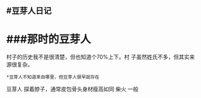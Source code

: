 #豆芽人日记
-------------------
###那时的豆芽人
===


   村子的历史我不是很清楚，但也知道个70%上下。村
子虽然姓氏不多，但其实来源很复杂。
    
    *豆芽人不知道来自哪里，但豆芽人很早就存在
豆芽人  探着脖子，通常皮包骨头身材瘦高如同 柴火
一般
